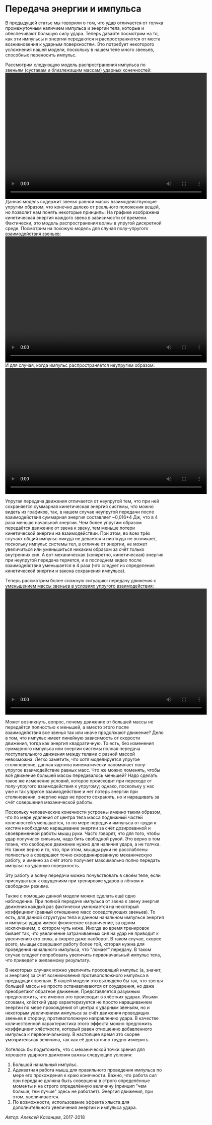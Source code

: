 # Передача энергии и импульса

В предыдущей статье мы говорили о том, что удар отличается от толчка промежуточным наличием импульса и энергии тела, которые и обеспечивают большую силу удара.
Теперь давайте посмотрим на то, как эти импульсы и энергии передаются и распространяются от места возникновения к ударным поверхностям. Это потребует некоторого усложнения нашей модели, поскольку в нашем теле много звеньев, способных переносить импульс.

Рассмотрим следующую модель распространения импульса по звеньям (суставам и близлежащим массам) ударных конечностей:
<video width="640" height="400" controls>
	<source src="../data/111-upr+e.mp4" type="video/mp4">
	Ваш браузер не поддерживает видео html5 в формате mp4
</video> 
Данная модель содержит звенья равной массы взаимодействующие упругим образом, что конечно далеко от реального положения вещей, но позволит нам понять некоторые принципы. На графике изображена кинетическая энергия каждого звена в зависимости от времени.
Фактически, это модель распространения волны в упругой дискретной среде.
Посмотрим на похожую модель для случая полу-упругого взаимодействия звеньев:
<video width="640" height="400" controls>
	<source src="../data/111-semiupr+e.mp4" type="video/mp4">
	Ваш браузер не поддерживает видео html5 в формате mp4
</video> 
И для случая, когда импульс распространяется неупругим образом:
<video width="640" height="400" controls>
	<source src="../data/1111-nupr+e.mp4" type="video/mp4">
	Ваш браузер не поддерживает видео html5 в формате mp4
</video> 

Упругая передача движения отличается от неупругой тем, что при ней сохраняется суммарная кинетическая энергия системы, что можно видеть из графиков, так, в нашем случае неупругой передачи после взаимодействия суммарная энергия составляет ~0,016\*4 Дж, что в 4 раза меньше начальной энергии.
Чем более упругим образом передаётся движение от звена к звену, тем меньше потери кинетической энергии на взаимодействии.
При этом, во всех трёх случаях общий импульс никуда не девается и ниоткуда не возникает, поскольку импульс системы тел, в отличие от энергии, не может увеличиться или уменьшиться никаким образом за счёт только внутренних сил.
А вот механическая (конкретно, кинетическая) энергия при неупругой передача теряется, и в последнем видео после взаимодействия уменьшается в 4 раза (что следует из определения кинетической энергии и закона сохранения импульса).

Теперь рассмотрим более сложную ситуацию: передачу движения с уменьшением массы звеньев в условиях упругого взаимодействия:
<video width="640" height="400" controls>
	<source src="../data/421-upr.mp4" type="video/mp4">
	Ваш браузер не поддерживает видео html5 в формате mp4
</video> 

Может возникнуть, вопрос, почему движение от большей массы не передаётся полностью к меньшей, а вместо этого после взаимодействия все звенья так или иначе продолжают движение? Дело в том, что импульс имеет линейную зависимость от скорости движения, тогда как энергия квадратичную. То есть, без изменения суммарного импульса или энергии системы полная передача поступательного движения между телами с разной массой невозможна.
Легко заметить, что хотя моделируется упругое столкновение, данная картина кинематически напоминает полу-упругое взаимодействие равных масс. Что же можно поменять, чтобы всё движение большей массы передавалось меньшей? Надо сделать такое же изменение условий, которое происходит при переходе от полу-упругого взаимодействия к упругому; однако, поскольку у нас уже и так упругое взаимодействие и нет потерь энергии при столкновении, энергию надо не просто сохранять, но и наращивать за счёт совершения механической работы.

Поскольку человеческие конечности устроены именно таким образом, что по мере удаления от центра тела масса подвижный частей конечностей уменьшается, то по мере передачи импульса от груди к кистям необходимо наращивание энергии за счёт дозированной и своевременной работы мышц руки.
Часто говорят, что для того, чтобы удар получился сильным, надо бить свободной рукой. Это верно в том плане, что свободное движение нужно для наличия удара, а не толчка. Но также верно и то, что, при этом, мышцы руки не расслаблены полностью а совершают точно скоординированную механическую работу, и именно за счёт этого получает максимально полно передать импульс на ударную поверхность. 

Эту работу и волну передачи можно почувствовать в своём теле, если прислушаться к ощущениям при тренировке ударов в лёгком и свободном режиме.

Также с помощью данной модели можно сделать ещё одно наблюдение. При полной передаче импульса от звена к звену энергия движения каждый раз фактически умножается на некоторый коэффициент (равный отношению масс соседствующих звеньев). То есть, для данной структуры тела и данном начальном импульсе энергия и импульс удара имеют физическое ограничение, за одним исключением, о котором чуть ниже. Иногда во время тренировок бывает так, что увеличение затрачиваемых сил на удар не приводит к увеличению его силы, а скорее даже наоборот. В таком случае, скорее всего, мышцы совершают работу более той, которая нужна для проведения начального импульса, что "ломает" передачу. В таком случае следует попробовать увеличить первоначальный импульс тела, что приведёт к желаемому результату.

В некоторых случаях можно увеличить проходящий импульс (а, значит, и энергию) за счёт возникновения противоположного импульса в предыдущих звеньях. В нашей модели это выглядело бы так, что звенья большей массы не просто останавливаются от соударения, но даже преобретают обратное движение. Представляется разумным предположить, что именно это происходит в хлёстких ударах. Иными словами, хлёсткий удар характеризуется не просто наращиванием энергии по мере прохождения от центра к ударным звеньям, но и некоторым увеличением импульса за счёт движения проводящих звеньев в сторону, противоположную направлению удара. В качестве количественной характеристика этого эффекта можно предложить коэффициент хлёсткости, который равен отношению добавленного импульса к первоначальному. В настоящее время это скорее умозрительная величина, так как её достаточно трудно измерить.

Хотелось бы подытожить, что с механической точки зрения для хорошего ударного движения важны следующие условия: 

1. Большой начальный импульс.
2. Адекватная работа мышц для правильного проведения импульса по мере его прохождения к краю конечности. Важно, что работа сил при передаче должна быть совершена в строго определённые моменты и на строго определённую величину (принцип "чем больше, тем лучше" здесь не работает). Энергия движения, при этом, увеличивается.
3. По возможности, использование эффекта хлыста для дополнительного увеличения энергии и импульса удара.

_Автор: Алексей Казанцев_, 2017-2018
